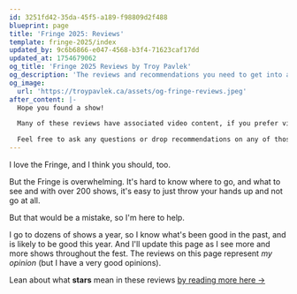 ```yaml
---
id: 3251fd42-35da-45f5-a189-f98809d2f488
blueprint: page
title: 'Fringe 2025: Reviews'
template: fringe-2025/index
updated_by: 9c6b6866-e047-4568-b3f4-71623caf17dd
updated_at: 1754679062
og_title: 'Fringe 2025 Reviews by Troy Pavlek'
og_description: 'The reviews and recommendations you need to get into a great Fringe show'
og_image:
  url: 'https://troypavlek.ca/assets/og-fringe-reviews.jpeg'
after_content: |-
  Hope you found a show!

  Many of these reviews have associated video content, if you prefer video, head on over to my [Instagram](https://www.instagram.com/troypavlek.politics/), [TikTok](https://www.tiktok.com/@troypavlek) or [YouTube](https://www.youtube.com/@troypavlek) and subscribe.

  Feel free to ask any questions or drop recommendations on any of those platforms or by firing me off an [email](mailto:troy@tpavlek.me)
---
```

I love the Fringe, and I think you should, too.

But the Fringe is overwhelming. It's hard to know where to go, and what to see and with over 200 shows, it's easy to just throw your hands up and not go at all.

But that would be a mistake, so I'm here to help.

I go to dozens of shows a year, so I know what's been good in the past, and is likely to be good this year. And I'll update this page as I see more and more shows throughout the fest. The reviews on this page represent _my opinion_ (but I have a very good opinions).

Lean about what **stars** mean in these reviews [by reading more here →](/fringe/what-do-ratings-mean)